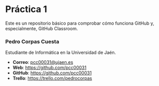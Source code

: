 # Práctica 1
Este es un repositorio básico para comprobar cómo funciona GitHub y, especialmente, GitHub Classroom.

### Pedro Corpas Cuesta

Estudiante de Informática en la Universidad de Jaén.

* **Correo**: pcc00031@ujaen.es
* **Web**: https://github.com/pcc00031
* **GitHub**: https://github.com/pcc00031
* **Trello**: https://trello.com/pedrocorpas
